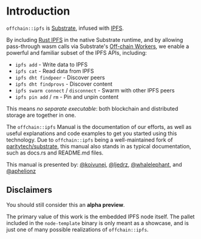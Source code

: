 # Introduction

`offchain::ipfs` is [Substrate], infused with [IPFS].

By including [Rust IPFS](https://github.com/rs-ipfs/rust-ifps) in the native
Substrate runtime, and by allowing pass-through wasm calls via Substrate's
[Off-chain Workers], we enable a powerful and familiar subset of the IPFS APIs, including:

- `ipfs add` - Write data to IPFS
- `ipfs cat` - Read data from IPFS
- `ipfs dht findpeer` - Discover peers
- `ipfs dht findprovs` - Discover content
- `ipfs swarm connect` / `disconnect` - Swarm with other IPFS peers
- `ipfs pin add` / `rm` - Pin and unpin content

This means _no separate executable_: both blockchain and distributed storage are together in one.

The `offchain::ipfs` Manual is the documentation of our efforts, as well as useful explanations
and code examples to get you started using this technology. Due to `offchain::ipfs` being a
well-maintained fork of [paritytech/substrate], this manual also stands in as typical
documentation, such as docs.rs and README.md files.

This manual is presented by: [@koivunej], [@ljedrz], [@whalelephant], and [@aphelionz]

## Disclaimers

You should still consider this an **alpha preview**.

The primary value of this work is the embedded IPFS node itself. The pallet included in the
`node-template` binary is only meant as a showcase, and is just one of many possible realizations
of `offchain::ipfs`.

[paritytech/substrate]: https://github.com/paritytech/substrate
[Substrate]: https://substrate.io
[Polkadot]: https://polkadot.network
[Kusama]: https://kusama.network
[IPFS]: https://ipfs.io
[Off-Chain Workers]: https://www.substrate.io/kb/learn-substrate/off-chain-workers
[@koivunej]: https://github.com/koivunej
[@ljedrz]: https://github.com/ljedrz
[@whalelephant]: https://github.com/whalelephant
[@aphelionz]: https://github.com/aphelionz
